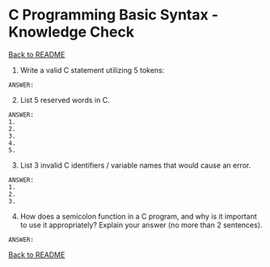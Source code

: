 # C Programming Basic Syntax - Knowledge Check

[Back to README](README.md)

1. Write a valid C statement utilizing 5 tokens:
```
ANSWER:
```

2. List 5 reserved words in C.
```
ANSWER:
1.
2.
3.
4.
5.
```
3. List 3 invalid C identifiers / variable names that would cause an error.
```
ANSWER:
1.
2.
3.
```

4. How does a semicolon function in a C program, and why is it important to use it appropriately? Explain your answer (no more than 2 sentences).
```
ANSWER:
```


[Back to README](README.md)